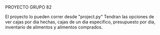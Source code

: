 PROYECTO GRUPO 82

El proyecto lo pueden correr desde "project.py"
Tendran las opciones de ver cajas por dia hechas, cajas de un dia especifico, presupuesto por dia, inventario de alimentos y alimentos comprados.
